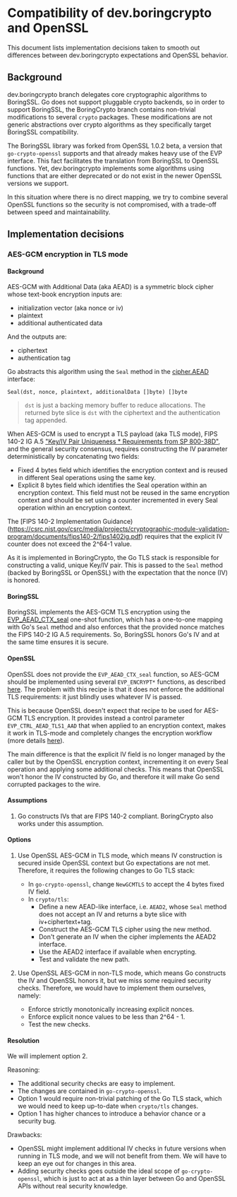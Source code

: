 # Compatibility of dev.boringcrypto and OpenSSL

This document lists implementation decisions taken to smooth out differences between dev.boringcrypto expectations and OpenSSL behavior.

## Background

dev.boringcrypto branch delegates core cryptographic algorithms to BoringSSL. Go does not support pluggable crypto backends, so in order to support BoringSSL, the BoringCrypto branch contains non-trivial modifications to several `crypto` packages. These modifications are not generic abstractions over crypto algorithms as they specifically target BoringSSL compatibility.

The BoringSSL library was forked from OpenSSL 1.0.2 beta, a version that `go-crypto-openssl` supports and that already makes heavy use of the EVP interface. This fact facilitates the translation from BoringSSL to OpenSSL functions. Yet, dev.boringcrypto implements some algorithms using functions that are either deprecated or do not exist in the newer OpenSSL versions we support.

In this situation where there is no direct mapping, we try to combine several OpenSSL functions so the security is not compromised, with a trade-off between speed and maintainability.

## Implementation decisions

### AES-GCM encryption in TLS mode

#### Background

AES-GCM with Additional Data (aka AEAD) is a symmetric block cipher whose text-book encryption inputs are:
- initialization vector (aka nonce or iv)
- plaintext
- additional authenticated data

And the outputs are:
- ciphertext
- authentication tag

Go abstracts this algorithm using the `Seal` method in the [cipher.AEAD](https://pkg.go.dev/crypto/cipher#AEAD) interface:

`Seal(dst, nonce, plaintext, additionalData []byte) []byte`

> `dst` is just a backing memory buffer to reduce allocations. The returned byte slice is `dst` with the ciphertext and the authentication tag appended.

When AES-GCM is used to encrypt a TLS payload (aka TLS mode), FIPS 140-2 IG A.5 ["Key/IV Pair Uniqueness * Requirements from SP 800-38D"](https://nvlpubs.nist.gov/nistpubs/Legacy/SP/nistspecialpublication800-38d.pdf), and the general security consensus, requires constructing the IV parameter deterministically by concatenating two fields:
- Fixed 4 bytes field which identifies the encryption context and is reused in different Seal operations using the same key.
- Explicit 8 bytes field which identifies the Seal operation within an encryption context. This field must not be reused in the same encryption context and should be set using a counter incremented in every Seal operation within an encryption context.

The [FIPS 140-2 Implementation Guidance)(https://csrc.nist.gov/csrc/media/projects/cryptographic-module-validation-program/documents/fips140-2/fips1402ig.pdf) requires that the explicit IV counter does not exceed the 2^64-1 value.

As it is implemented in BoringCrypto, the Go TLS stack is responsible for constructing a valid, unique Key/IV pair. This is passed to the `Seal` method (backed by BoringSSL or OpenSSL) with the expectation that the nonce (IV) is honored. 

#### BoringSSL

BoringSSL implements the AES-GCM TLS encryption using the [EVP_AEAD_CTX_seal](https://man.openbsd.org/EVP_AEAD_CTX_seal.3) one-shot function, which has a one-to-one mapping with Go's `Seal` method and also enforces that the provided nonce matches the FIPS 140-2 IG A.5 requirements. So, BoringSSL honors Go's IV and at the same time ensures it is secure.

#### OpenSSL

OpenSSL does not provide the `EVP_AEAD_CTX_seal` function, so AES-GCM should be implemented using several `EVP_ENCRYPT*` functions, as described [here](https://wiki.openssl.org/index.php/EVP_Authenticated_Encryption_and_Decryption). The problem with this recipe is that it does not enforce the additional TLS requirements: it just blindly uses whatever IV is passed.

This is because OpenSSL doesn't expect that recipe to be used for AES-GCM TLS encryption. It provides instead a control parameter `EVP_CTRL_AEAD_TLS1_AAD` that when applied to an encryption context, makes it work in TLS-mode and completely changes the encryption workflow (more details [here](https://beta.openssl.org/docs/manmaster/man3/EVP_CipherInit_ex.html#tlsivfixed-OSSL_CIPHER_PARAM_AEAD_TLS1_IV_FIXED-octet-string)).

The main difference is that the explicit IV field is no longer managed by the caller but by the OpenSSL encryption context, incrementing it on every Seal operation and applying some additional checks. This means that OpenSSL won't honor the IV constructed by Go, and therefore it will make Go send corrupted packages to the wire.

#### Assumptions

1. Go constructs IVs that are FIPS 140-2 compliant. BoringCrypto also works under this assumption.

#### Options

1. Use OpenSSL AES-GCM in TLS mode, which means IV construction is secured inside OpenSSL context but Go expectations are not met. Therefore, it requires the following changes to Go TLS stack:
    - In `go-crypto-openssl`, change `NewGCMTLS` to accept the 4 bytes fixed IV field.
    - In `crypto/tls`:
        - Define a new AEAD-like interface, i.e. `AEAD2`, whose `Seal` method does not accept an IV and returns a byte slice with iv+ciphertext+tag.
        - Construct the AES-GCM TLS cipher using the new method.
        - Don't generate an IV when the cipher implements the AEAD2 interface.
        - Use the AEAD2 interface if available when encrypting.
        - Test and validate the new path.

2. Use OpenSSL AES-GCM in non-TLS mode, which means Go constructs the IV and OpenSSL honors it, but we miss some required security checks. Therefore, we would have to implement them ourselves, namely:
    - Enforce strictly monotonically increasing explicit nonces.
    - Enforce explicit nonce values to be less than 2^64 - 1.
    - Test the new checks.

#### Resolution

We will implement option 2.

Reasoning:
- The additional security checks are easy to implement.
- The changes are contained in `go-crypto-openssl`.
- Option 1 would require non-trivial patching of the Go TLS stack, which we would need to keep up-to-date when `crypto/tls` changes.
- Option 1 has higher chances to introduce a behavior chance or a security bug.

Drawbacks:
- OpenSSL might implement additional IV checks in future versions when running in TLS mode, and we will not benefit from them. We will have to keep an eye out for changes in this area.
- Adding security checks goes outside the ideal scope of `go-crypto-openssl`, which is just to act at as a thin layer between Go and OpenSSL APIs without real security knowledge.


